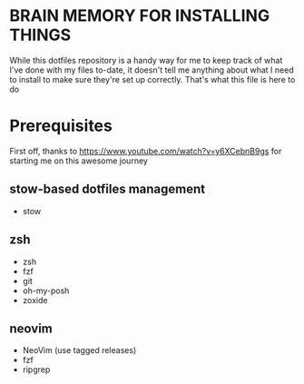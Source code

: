 # BRAIN MEMORY FOR INSTALLING THINGS

While this dotfiles repository is a handy way for me to keep track of what I've done with my files to-date,
it doesn't tell me anything about what I need to install to make sure they're set up correctly.
That's what this file is here to do

# Prerequisites
First off, thanks to https://www.youtube.com/watch?v=y6XCebnB9gs for starting me on this awesome journey

## stow-based dotfiles management
- stow

## zsh
- zsh
- fzf
- git
- oh-my-posh
- zoxide

## neovim
- NeoVim (use tagged releases)
- fzf
- ripgrep

